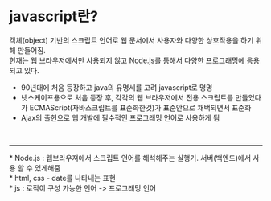 # javascript란?

객체(object) 기반의 스크립트 언어로 웹 문서에서 사용자와 다양한 상호작용을 하기 위해 만들어짐.</br>
현재는 웹 브라우저에서만 사용되지 않고 Node.js를 통해서 다양한 프로그래밍에 응용되고 있다.

- 90년대에 처음 등장하고 java의 유명세를 고려 javascript로 명명
- 넷스케이프용으로 처음 등장 후, 각각의 웹 브라우저에서 전용 스크립트를 만들었다가 ECMAScript(자바스크립트를 표준화한것)가 표준안으로 채택되면서 표준화
- Ajax의 출현으로 웹 개발에 필수적인 프로그래밍 언어로 사용하게 됨

</br>
<hr>

\* Node.js : 웹브라우져에서 스크립트 언어를 해석해주는 실행기. 서버(백엔드)에서 사용 할 수 있게해줌</br>
\* html, css - date를 나타내는 표현</br>
\* js : 로직이 구성 가능한 언어 -> 프로그래밍 언어

